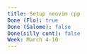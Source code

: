 ```yaml
---
title: Setup neovim cpp
Done (Flo): true
Done (Salome): false
Done(silly cunt): false
Week: March 4-10
---
```

